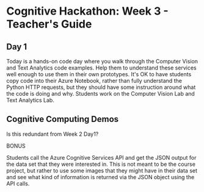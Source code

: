 # Cognitive Hackathon: Week 3 - Teacher's Guide
## Day 1

Today is a hands-on code day where you walk through the Computer Vision and Text Analytics code examples. Help them to understand these services well enough to use them in their own prototypes. It's OK to have students copy code into their Azure Notebook, rather than fully understand the Python HTTP requests, but they should have some instruction around what the code is doing and why. Students work on the Computer Vision Lab and Text Analytics Lab. 


## Cognitive Computing Demos

Is this redundant from Week 2 Day1?


BONUS

Students call the Azure Cognitive Services API and get the JSON output for the data set that they were interested in. This is not meant to be the course project, but rather to use some images that they might have in their data set and see what kind of information is returned via the JSON object using the API calls.